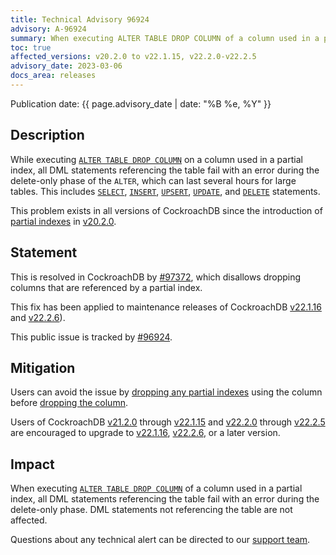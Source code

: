 ```yaml
---
title: Technical Advisory 96924
advisory: A-96924
summary: When executing ALTER TABLE DROP COLUMN of a column used in a partial index, all DML statements referencing the table fail with an error during the delete-only phase.
toc: true
affected_versions: v20.2.0 to v22.1.15, v22.2.0-v22.2.5
advisory_date: 2023-03-06
docs_area: releases
---
```


Publication date: {{ page.advisory_date | date: "%B %e, %Y" }}

## Description

While executing [`ALTER TABLE DROP COLUMN`](https://www.cockroachlabs.com/docs/stable/alter-table) on a column used in a partial index, all DML statements referencing the table fail with an error during the delete-only phase of the `ALTER`, which can last several hours for large tables. This includes [`SELECT`](https://www.cockroachlabs.com/docs/stable/selection-queries), [`INSERT`](https://www.cockroachlabs.com/docs/stable/insert), [`UPSERT`](https://www.cockroachlabs.com/docs/stable/upsert), [`UPDATE`](https://www.cockroachlabs.com/docs/stable/update), and [`DELETE`](https://www.cockroachlabs.com/docs/stable/delete) statements.

This problem exists in all versions of CockroachDB since the introduction of [partial indexes](https://www.cockroachlabs.com/docs/v22.2/partial-indexes) in [v20.2.0](https://www.cockroachlabs.com/docs/releases/v20.2#v20-2-0).

## Statement

This is resolved in CockroachDB by [#97372](https://github.com/cockroachdb/cockroach/pull/97372), which disallows dropping columns that are referenced by a partial index.

This fix has been applied to maintenance releases of CockroachDB [v22.1.16](https://www.cockroachlabs.com/docs/releases/v22.1#v22-1-16) and [v22.2.6](https://www.cockroachlabs.com/docs/releases/v22.2#v22-2-6)).

This public issue is tracked by [#96924](https://github.com/cockroachdb/cockroach/issues/96924).

## Mitigation

Users can avoid the issue by [dropping any partial indexes](https://www.cockroachlabs.com/docs/v22.2/drop-index) using the column before [dropping the column](https://www.cockroachlabs.com/docs/v22.2/alter-table#drop-column).

Users of CockroachDB [v21.2.0](https://www.cockroachlabs.com/docs/releases/v21.2#v21-2-0) through [v22.1.15](https://www.cockroachlabs.com/docs/releases/v22.1#v22-1-15) and [v22.2.0](https://www.cockroachlabs.com/docs/releases/v22.2#v22-2-0) through [v22.2.5](https://www.cockroachlabs.com/docs/releases/v22.2#v22-2-5) are encouraged to upgrade to [v22.1.16](https://www.cockroachlabs.com/docs/releases/v22.1#v22-1-16), [v22.2.6](https://www.cockroachlabs.com/docs/releases/v22.2#v22-2-6), or a later version.

## Impact

When executing [`ALTER TABLE DROP COLUMN`](https://www.cockroachlabs.com/docs/v22.2/alter-table#drop-column) of a column used in a partial index, all DML statements referencing the table fail with an error during the delete-only phase. DML statements not referencing the table are not affected.

Questions about any technical alert can be directed to our [support team](https://support.cockroachlabs.com/).
